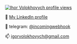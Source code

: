 [![Ihor Volokhovych profile views](https://u8views.com/api/v1/github/profiles/50595040/views/day-week-month-total-count.svg)](https://u8views.com/github/antomys)

🚀 [My LinkedIn profile](https://www.linkedin.com/in/ihor-volokhovych-23875217a/)

💬 telegram: [@incomingwebhook](https://t.me/incomingwebhook)

📫 [igorvolokhovych@gmail.com](mailto:igorvolokhovych@gmail.com)
